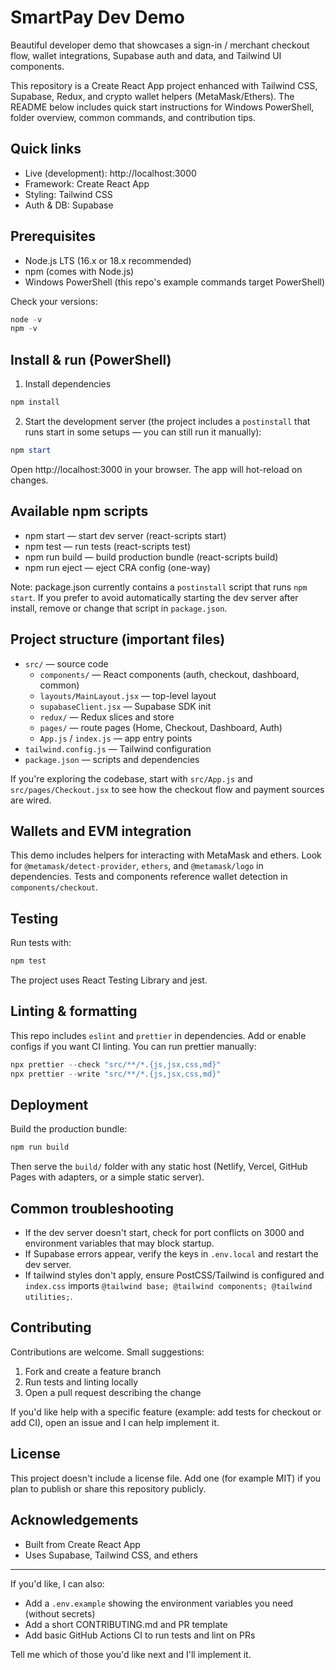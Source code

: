 # SmartPay Dev Demo

Beautiful developer demo that showcases a sign-in / merchant checkout flow, wallet integrations, Supabase auth and data, and Tailwind UI components.

This repository is a Create React App project enhanced with Tailwind CSS, Supabase, Redux, and crypto wallet helpers (MetaMask/Ethers). The README below includes quick start instructions for Windows PowerShell, folder overview, common commands, and contribution tips.

## Quick links

- Live (development): http://localhost:3000
- Framework: Create React App
- Styling: Tailwind CSS
- Auth & DB: Supabase

## Prerequisites

- Node.js LTS (16.x or 18.x recommended)
- npm (comes with Node.js)
- Windows PowerShell (this repo's example commands target PowerShell)

Check your versions:

```powershell
node -v
npm -v
```

## Install & run (PowerShell)

1. Install dependencies

```powershell
npm install
```

2. Start the development server (the project includes a `postinstall` that runs start in some setups — you can still run it manually):

```powershell
npm start
```

Open http://localhost:3000 in your browser. The app will hot-reload on changes.

## Available npm scripts

- npm start — start dev server (react-scripts start)
- npm test — run tests (react-scripts test)
- npm run build — build production bundle (react-scripts build)
- npm run eject — eject CRA config (one-way)

Note: package.json currently contains a `postinstall` script that runs `npm start`. If you prefer to avoid automatically starting the dev server after install, remove or change that script in `package.json`.

## Project structure (important files)

- `src/` — source code
	- `components/` — React components (auth, checkout, dashboard, common)
	- `layouts/MainLayout.jsx` — top-level layout
	- `supabaseClient.jsx` — Supabase SDK init
	- `redux/` — Redux slices and store
	- `pages/` — route pages (Home, Checkout, Dashboard, Auth)
	- `App.js` / `index.js` — app entry points
- `tailwind.config.js` — Tailwind configuration
- `package.json` — scripts and dependencies

If you're exploring the codebase, start with `src/App.js` and `src/pages/Checkout.jsx` to see how the checkout flow and payment sources are wired.

## Wallets and EVM integration

This demo includes helpers for interacting with MetaMask and ethers. Look for `@metamask/detect-provider`, `ethers`, and `@metamask/logo` in dependencies. Tests and components reference wallet detection in `components/checkout`.

## Testing

Run tests with:

```powershell
npm test
```

The project uses React Testing Library and jest.

## Linting & formatting

This repo includes `eslint` and `prettier` in dependencies. Add or enable configs if you want CI linting. You can run prettier manually:

```powershell
npx prettier --check "src/**/*.{js,jsx,css,md}"
npx prettier --write "src/**/*.{js,jsx,css,md}"
```

## Deployment

Build the production bundle:

```powershell
npm run build
```

Then serve the `build/` folder with any static host (Netlify, Vercel, GitHub Pages with adapters, or a simple static server).

## Common troubleshooting

- If the dev server doesn't start, check for port conflicts on 3000 and environment variables that may block startup.
- If Supabase errors appear, verify the keys in `.env.local` and restart the dev server.
- If tailwind styles don't apply, ensure PostCSS/Tailwind is configured and `index.css` imports `@tailwind base; @tailwind components; @tailwind utilities;`.

## Contributing

Contributions are welcome. Small suggestions:

1. Fork and create a feature branch
2. Run tests and linting locally
3. Open a pull request describing the change

If you'd like help with a specific feature (example: add tests for checkout or add CI), open an issue and I can help implement it.

## License

This project doesn't include a license file. Add one (for example MIT) if you plan to publish or share this repository publicly.

## Acknowledgements

- Built from Create React App
- Uses Supabase, Tailwind CSS, and ethers

---

If you'd like, I can also:

- Add a `.env.example` showing the environment variables you need (without secrets)
- Add a short CONTRIBUTING.md and PR template
- Add basic GitHub Actions CI to run tests and lint on PRs

Tell me which of those you'd like next and I'll implement it.
